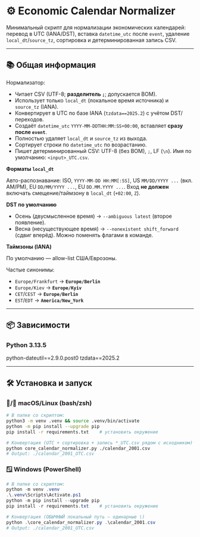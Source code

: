 # ⚙️ Economic Calendar Normalizer

Минимальный скрипт для нормализации экономических календарей: перевод в UTC (IANA/DST), вставка `datetime_utc` после `event`, удаление `local_dt`/`source_tz`, сортировка и детерминированная запись CSV. 

---

## 📚 Общая информация

Нормализатор:
- Читает CSV (UTF-8; **разделитель `;`**; допускается BOM).
- Использует только `local_dt` (локальное время источника) и `source_tz` (IANA).
- Конвертирует в UTC по базе IANA (`tzdata==2025.2`) с учётом DST/переходов.
- Создаёт `datetime_utc` `YYYY-MM-DDTHH:MM:SS+00:00`, вставляет **сразу после `event`**.
- Полностью удаляет `local_dt` и `source_tz` из выхода.
- Сортирует строки по `datetime_utc` по возрастанию.
- Пишет детерминированный CSV: UTF-8 (без BOM), `;`, LF (`\n`). Имя по умолчанию: `<input>_UTC.csv`.

**Форматы `local_dt`**

Авто-распознавание: ISO, `YYYY-MM-DD HH:MM[:SS]`, US `MM/DD/YYYY ...` (вкл. AM/PM), EU `DD/MM/YYYY ...`, EU `DD.MM.YYYY ...`.
Вход **не должен** включать смещение/таймзону в `local_dt` (`+02:00`, `Z`).

**DST по умолчанию**

- Осень (двусмысленное время) → `--ambiguous latest` (второе появление).
- Весна (несуществующее время) → `--nonexistent shift_forward` (сдвиг вперёд).
Можно поменять флагами в команде.

**Таймзоны (IANA)**

По умолчанию — allow-list США/Еврозоны.

Частые синонимы:
- `Europe/Frankfurt` → **`Europe/Berlin`**
- `Europe/Kiev` → **`Europe/Kyiv`**
- `CET`/`CEST` → **`Europe/Berlin`**
- `EST`/`EDT` → **`America/New_York`**

---

## 📦 Зависимости

### Python 3.13.5

python-dateutil==2.9.0.post0
tzdata==2025.2

---

## 🛠️ Установка и запуск

### 🍎/🐧 macOS/Linux (bash/zsh)
```bash
# В папке со скриптом:
python3 -m venv .venv && source .venv/bin/activate
python -m pip install --upgrade pip
pip install -r requirements.txt    # установить окружение

# Конвертация (UTC + сортировка + запись *_UTC.csv рядом с исходником)
python core_calendar_normalizer.py ./calendar_2001.csv
# Output: ./calendar_2001_UTC.csv
```

### 🪟 Windows (PowerShell)
```powershell
# В папке со скриптом:
python -m venv .venv
.\.venv\Scripts\Activate.ps1
python -m pip install --upgrade pip
pip install -r requirements.txt    # установить окружение

# Конвертация (ОБЫЧНЫЙ локальный путь — одинарные \)
python .\core_calendar_normalizer.py .\calendar_2001.csv
# Output: ./calendar_2001_UTC.csv
```